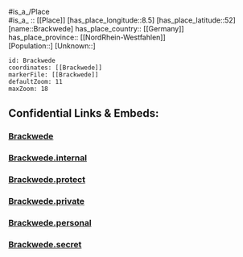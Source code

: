 ﻿---
location: [52,8.5] 
mapzoom: [7,12] 
mapmarker: city 
type: City
tags:
- geo/City


SpocWebEntityId: 29304
isDeleted: false
confidential: public

---
#is_a_/Place  
#is_a_ :: [[Place]] 
[has_place_longitude::8.5] 
[has_place_latitude::52] 
[name::Brackwede] 
has_place_country:: [[Germany]]  
has_place_province:: [[NordRhein-Westfahlen]]  
[Population::] 
[Unknown::] 


```leaflet
id: Brackwede
coordinates: [[Brackwede]] 
markerFile: [[Brackwede]] 
defaultZoom: 11 
maxZoom: 18
```


## Confidential Links & Embeds: 

### [Brackwede](/_public/Earth/Continent/Europe/Europe~Central/Germany/Germany~West/Nord_Rhein-Westfalen/counties~NW/Bielefeld/Brackwede.md) 

### [Brackwede.internal](/_internal/Earth/Continent/Europe/Europe~Central/Germany/Germany~West/Nord_Rhein-Westfalen/counties~NW/Bielefeld/Brackwede.internal.md) 

### [Brackwede.protect](/_protect/Earth/Continent/Europe/Europe~Central/Germany/Germany~West/Nord_Rhein-Westfalen/counties~NW/Bielefeld/Brackwede.protect.md) 

### [Brackwede.private](/_private/Earth/Continent/Europe/Europe~Central/Germany/Germany~West/Nord_Rhein-Westfalen/counties~NW/Bielefeld/Brackwede.private.md) 

### [Brackwede.personal](/_personal/Earth/Continent/Europe/Europe~Central/Germany/Germany~West/Nord_Rhein-Westfalen/counties~NW/Bielefeld/Brackwede.personal.md) 

### [Brackwede.secret](/_secret/Earth/Continent/Europe/Europe~Central/Germany/Germany~West/Nord_Rhein-Westfalen/counties~NW/Bielefeld/Brackwede.secret.md) 
